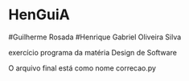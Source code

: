 # HenGuiA
#Guilherme Rosada
#Henrique Gabriel Oliveira Silva

exercício programa da matéria Design de Software 

O arquivo final está como nome correcao.py
